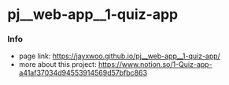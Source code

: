 # pj__web-app__1-quiz-app
### Info
- page link: https://jayxwoo.github.io/pj__web-app__1-quiz-app/
- more about this project: https://www.notion.so/1-Quiz-app-a41af37034d94553914569d57bfbc863
